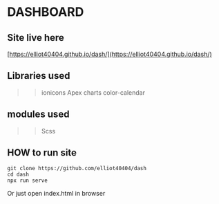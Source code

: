 # DASHBOARD

## Site live here
[https://elliot40404.github.io/dash/](https://elliot40404.github.io/dash/)

## Libraries used
>> ionicons
>> Apex charts
>> color-calendar

## modules used
>> Scss

## HOW to run site
```
git clone https://github.com/elliot40404/dash
cd dash
npx run serve
```
Or just open index.html in browser
